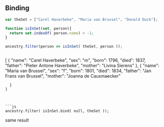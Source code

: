 ## Binding

```js
var theSet = ["Carel Haverbeke", "Maria van Brussel", "Donald Duck"];

function isInSet(set, person){
  return set.indexOf( person.name) > -1;
}
```

```js
ancestry.filter(person => isInSet( theSet, person ));
```

>```js
  [
    {
      "name": "Carel Haverbeke", 
      "sex": "m", 
      "born": 1796, 
      "died": 1837, 
      "father": "Pieter Antone Haverbeke", 
      "mother": "Livina Sierens"
      },
    {
      "name": "Maria van Brussel", 
      "sex": "f", 
      "born": 1801, 
      "died": 1834, 
      "father": "Jan Frans van Brussel", 
      "mother": "Joanna de Causmaecker"

      }
    ]
```<


```js
ancestry.filter( isInSet.bind( null, theSet ));
```

same result

